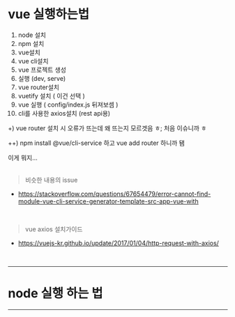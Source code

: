# vue 실행하는법 


1. node 설치
2. npm 설치
3. vue설치
4. vue cli설치
5. vue 프로젝트 생성
6. 실행 (dev, serve)
7. vue router설치
8. vuetify 설치 ( 이건 선택 )
9.  vue 실행 ( config/index.js 뒤져보셈 )
10. cli를 사용한 axios설치 (rest api용)
    

+) vue router 설치 시 오류가 뜨는데 왜 뜨는지 모르겟음 ㅎ;
처음 이슈니까 ㅎ

++) npm install @vue/cli-service 하고
vue add router 하니까 됌

이게 뭐지...
<br>
<br>

> 비슷한 내용의 issue
+ https://stackoverflow.com/questions/67654479/error-cannot-find-module-vue-cli-service-generator-template-src-app-vue-with

<br>

> vue axios 설치가이드
+ https://vuejs-kr.github.io/update/2017/01/04/http-request-with-axios/

<br>

- - - - 
# node 실행 하는 법


- - - -
